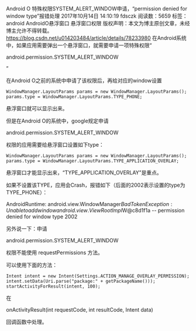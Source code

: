 Android O 特殊权限SYSTEM_ALERT_WINDOW申请，“permission denied for window type”报错处理
2017年10月14日 14:10:19 fdsczk 阅读数：5659 标签： android AndroidO悬浮窗口 悬浮窗口权限
版权声明：本文为博主原创文章，未经博主允许不得转载。 https://blog.csdn.net/u014203484/article/details/78233980
在Android系统中，如果应用需要弹出一个悬浮窗口，就需要申请一项特殊权限“

android.permission.SYSTEM_ALERT_WINDOW

”

在Android O之前的系统中申请了该权限后，再给对应的window设置

    WindowManager.LayoutParams params = new WindowManager.LayoutParams();
    params.type = WindowManager.LayoutParams.TYPE_PHONE;


悬浮窗口就可以显示出来。


但是在Android O的系统中，google规定申请

android.permission.SYSTEM_ALERT_WINDOW

权限的应用需要给悬浮窗口设置如下type：

    WindowManager.LayoutParams params = new WindowManager.LayoutParams();
    params.type = WindowManager.LayoutParams.TYPE_APPLICATION_OVERLAY;

悬浮窗口才能显示出来，“TYPE_APPLICATION_OVERLAY”是重点。

如果不设置该TYPE，应用会Crash，报错如下（后面的2002表示设置的type为TYPE_PHONE）：

AndroidRuntime: android.view.WindowManager$BadTokenException: Unable to add window android.view.ViewRootImpl$W@c8d1f1a -- permission denied for window type 2002


另外说一下：申请

android.permission.SYSTEM_ALERT_WINDOW

权限不能使用  requestPermissions 方法。

可以使用下面的方法：

    Intent intent = new Intent(Settings.ACTION_MANAGE_OVERLAY_PERMISSION);
    intent.setData(Uri.parse("package:" + getPackageName()));
    startActivityForResult(intent, 100);

在

onActivityResult(int requestCode, int resultCode, Intent data)

回调函数中处理。